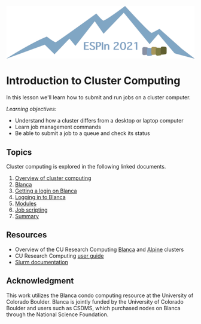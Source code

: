 ![Ivy logo](https://raw.githubusercontent.com/csdms/ivy/main/media/logo.png)

# Introduction to Cluster Computing

In this lesson we'll learn how to submit and run jobs on a cluster computer.

*Learning objectives:*

* Understand how a cluster differs from a desktop or laptop computer
* Learn job management commands
* Be able to submit a job to a queue and check its status


## Topics

Cluster computing is explored in the following linked documents.

1. [Overview of cluster computing](./cluster-computing-overview.md)
1. [Blanca](https://curc.readthedocs.io/en/latest/access/blanca.html)
1. [Getting a login on Blanca](https://curc.readthedocs.io/en/latest/access/rmacc.html)
1. [Logging in to Blanca](https://curc.readthedocs.io/en/latest/access/rmacc.html#logging-in-to-open-ondemand)
1. [Modules](https://curc.readthedocs.io/en/latest/compute/modules.html)
1. [Job scripting](https://curc.readthedocs.io/en/latest/running-jobs/batch-jobs.html)
1. [Summary](./summary.md)


## Resources

* Overview of the CU Research Computing [Blanca](https://www.colorado.edu/rc/resources/blanca)
  and [Alpine](https://www.colorado.edu/rc/alpine) clusters
* CU Research Computing [user guide](https://curc.readthedocs.io)
* [Slurm documentation](https://slurm.schedmd.com/)


## Acknowledgment

This work utilizes the Blanca condo computing resource at the University of Colorado Boulder.
Blanca is jointly funded by the University of Colorado Boulder and users such as CSDMS,
which purchased nodes on Blanca through the National Science Foundation.
